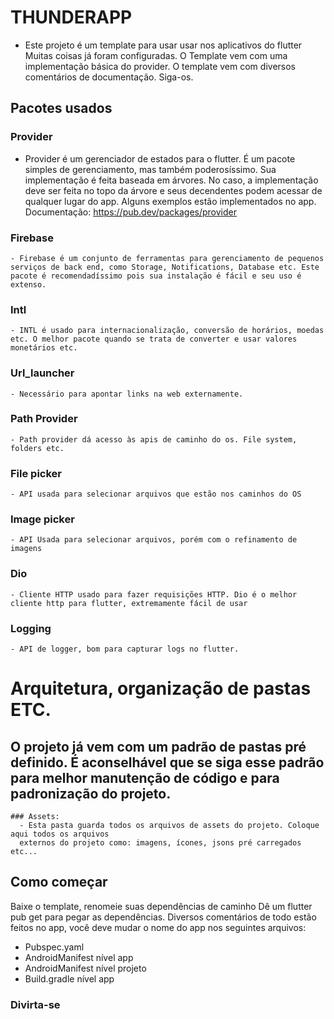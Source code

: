 # THUNDERAPP

* Este projeto é um template para usar usar nos aplicativos do flutter
Muitas coisas já foram configuradas. O Template vem com uma implementação básica do provider. 
O template vem com diversos comentários de documentação. Siga-os. 

## Pacotes usados
  ### Provider 
   -  Provider é um gerenciador de estados para o flutter. É um pacote simples de gerenciamento, mas também poderosíssimo. Sua implementação é feita baseada em árvores. No caso, a implementação deve ser feita no topo da árvore e seus decendentes podem acessar de qualquer lugar do app. Alguns exemplos estão implementados no app. Documentação: https://pub.dev/packages/provider
   ### Firebase
    - Firebase é um conjunto de ferramentas para gerenciamento de pequenos serviços de back end, como Storage, Notifications, Database etc. Este pacote é recomendadíssimo pois sua instalação é fácil e seu uso é extenso.
   ### Intl
    - INTL é usado para internacionalização, conversão de horários, moedas etc. O melhor pacote quando se trata de converter e usar valores monetários etc.
   ### Url_launcher
    - Necessário para apontar links na web externamente.
   ### Path Provider
    - Path provider dá acesso às apis de caminho do os. File system, folders etc. 
   ### File picker
    - API usada para selecionar arquivos que estão nos caminhos do OS
   ### Image picker
    - API Usada para selecionar arquivos, porém com o refinamento de imagens
   ### Dio
    - Cliente HTTP usado para fazer requisições HTTP. Dio é o melhor cliente http para flutter, extremamente fácil de usar
   ### Logging
    - API de logger, bom para capturar logs no flutter.
# Arquitetura, organização de pastas ETC.
  ## O projeto já vem com um padrão de pastas pré definido. É aconselhável que se siga esse padrão para melhor manutenção de código e para padronização do projeto.
    ### Assets:
      - Esta pasta guarda todos os arquivos de assets do projeto. Coloque aqui todos os arquivos 
      externos do projeto como: imagens, ícones, jsons pré carregados etc...
    
## Como começar
Baixe o template, renomeie suas dependências de caminho
Dê um flutter pub get para pegar as dependências.
Diversos comentários de todo estão feitos no app, você deve mudar o nome do app nos seguintes arquivos:
- Pubspec.yaml
- AndroidManifest nível app
- AndroidManifest nível projeto
- Build.gradle nível app
### Divirta-se
